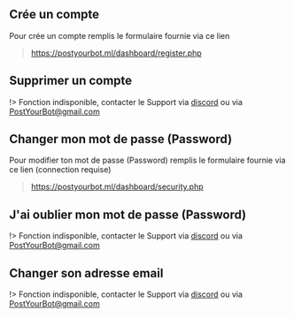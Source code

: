 
## Crée un compte

Pour crée un compte remplis le formulaire fournie via ce lien

> https://postyourbot.ml/dashboard/register.php

## Supprimer un compte

!> Fonction indisponible, contacter le Support via [discord](https://discord.io/postyourbot) ou via PostYourBot@gmail.com

## Changer mon mot de passe (Password)

Pour modifier ton mot de passe (Password) remplis le formulaire fournie via ce lien (connection requise)

> https://postyourbot.ml/dashboard/security.php

## J'ai oublier mon mot de passe (Password)

!> Fonction indisponible, contacter le Support via [discord](https://discord.io/postyourbot) ou via PostYourBot@gmail.com

## Changer son adresse email

!> Fonction indisponible, contacter le Support via [discord](https://discord.io/postyourbot) ou via PostYourBot@gmail.com
